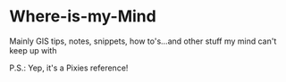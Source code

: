 # Where-is-my-Mind
Mainly GIS tips, notes, snippets, how to's...and other stuff my mind can't keep up with



P.S.: Yep, it's a Pixies reference!
